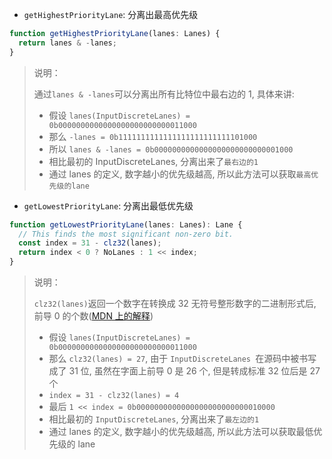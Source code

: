 - `getHighestPriorityLane`: 分离出最高优先级

```js
function getHighestPriorityLane(lanes: Lanes) {
  return lanes & -lanes;
}
```

> 说明：
>
> 通过`lanes & -lanes`可以分离出所有比特位中最右边的 1, 具体来讲:
>
> - 假设 `lanes(InputDiscreteLanes) = 0b0000000000000000000000000011000`
> - 那么 `-lanes = 0b1111111111111111111111111101000`
> - 所以 `lanes & -lanes = 0b0000000000000000000000000001000`
> - 相比最初的 InputDiscreteLanes, 分离出来了`最右边的1`
> - 通过 lanes 的定义, 数字越小的优先级越高, 所以此方法可以获取`最高优先级的lane`

- `getLowestPriorityLane`: 分离出最低优先级

```js
function getLowestPriorityLane(lanes: Lanes): Lane {
  // This finds the most significant non-zero bit.
  const index = 31 - clz32(lanes);
  return index < 0 ? NoLanes : 1 << index;
}
```

> 说明：
>
> `clz32(lanes)`返回一个数字在转换成 32 无符号整形数字的二进制形式后, 前导 0 的个数([MDN 上的解释](https://link.juejin.cn?target=https%3A%2F%2Fdeveloper.mozilla.org%2Fzh-CN%2Fdocs%2FWeb%2FJavaScript%2FReference%2FGlobal_Objects%2FMath%2Fclz32))
>
> - 假设 `lanes(InputDiscreteLanes) = 0b0000000000000000000000000011000`
> - 那么 `clz32(lanes) = 27`, 由于 `InputDiscreteLanes `在源码中被书写成了 31 位, 虽然在字面上前导 0 是 26 个, 但是转成标准 32 位后是 27 个
> - `index = 31 - clz32(lanes) = 4`
> - 最后 `1 << index = 0b0000000000000000000000000010000`
> - 相比最初的 `InputDiscreteLanes`, 分离出来了`最左边的1`
> - 通过 lanes 的定义, 数字越小的优先级越高, 所以此方法可以获取最低优先级的 lane